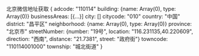 北京微信地址获取
{
    adcode: "110114"
    building: {name: Array(0), type: Array(0)}
    businessAreas: [{…}]
    city: []
    citycode: "010"
    country: "中国"
    district: "昌平区"
    neighborhood: {name: Array(0), type: Array(0)}
    province: "北京市"
    streetNumber: {number: "19号", location: "116.231135,40.220609", direction: "西南", distance: "21.7381", street: "政府街"}
    towncode: "110114001000"
    township: "城北街道"
}
